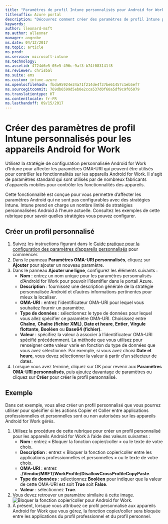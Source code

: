 ```yaml
---
title: "Paramètres de profil Intune personnalisés pour Android for Work"
titlesuffix: Azure portal
description: "Découvrez comment créer des paramètres de profil Intune personnalisés pour les appareils Android for Work"
keywords: 
author: lleonard-msft
ms.author: alleonar
manager: angrobe
ms.date: 04/12/2017
ms.topic: article
ms.prod: 
ms.service: microsoft-intune
ms.technology: 
ms.assetid: 4724d6e5-05e5-496c-9af3-b74f083141f8
ms.reviewer: chrisbal
ms.suite: ems
ms.custom: intune-azure
ms.openlocfilehash: fbda95924e34a71f214de4f37be61457c1eb5ef7
ms.sourcegitcommit: 769db6599d5eb0e2cca537d0f60a5df9c9f05079
ms.translationtype: HT
ms.contentlocale: fr-FR
ms.lasthandoff: 09/15/2017
---
```

# <a name="create-intune-custom-profile-settings-for-android-for-work-devices"></a>Créer des paramètres de profil Intune personnalisés pour les appareils Android for Work

Utilisez la stratégie de configuration personnalisée Android for Work d’Intune pour affecter les paramètres OMA-URI qui peuvent être utilisés pour contrôler les fonctionnalités sur les appareils Android for Work. Il s'agit de paramètres standard qui sont utilisés par de nombreux fabricants d'appareils mobiles pour contrôler les fonctionnalités des appareils.

Cette fonctionnalité est conçue pour vous permettre d’affecter les paramètres Android qui ne sont pas configurables avec des stratégies Intune. Intune prend en charge un nombre limité de stratégies personnalisées Android à l’heure actuelle. Consultez les exemples de cette rubrique pour savoir quelles stratégies vous pouvez configurer.

## <a name="create-a-custom-profile"></a>Créer un profil personnalisé

1. Suivez les instructions figurant dans le [Guide pratique pour la configuration des paramètres d’appareils personnalisés](custom-settings-configure.md) pour commencer.
2. Dans le panneau **Paramètres OMA-URI personnalisés**, cliquez sur **Ajouter** pour ajouter un nouveau paramètre.
3. Dans le panneau **Ajouter une ligne**, configurez les éléments suivants :
    - **Nom** : entrez un nom unique pour les paramètres personnalisés d’Android for Work pour pouvoir l’identifier dans le portail Azure.
    - **Description** : fournissez une description générale de la stratégie personnalisée Android et d’autres informations pertinentes pour mieux la localiser.
    - **OMA-URI** : entrez l'identificateur OMA-URI pour lequel vous souhaitez fournir un paramètre.
    - **Type de données** : sélectionnez le type de données pour lequel vous allez spécifier ce paramètre OMA-URI. Choisissez entre **Chaîne**, **Chaîne (fichier XML)**, **Date et heure**, **Entier**, **Virgule flottante**, **Booléen** ou **Base64 (fichier)**.
    - **Valeur** : spécifiez la valeur à associer à l’identificateur OMA-URI spécifié précédemment. La méthode que vous utilisez pour renseigner cette valeur varie en fonction du type de données que vous avez sélectionné. Par exemple, si vous avez choisi **Date et heure**, vous devez sélectionner la valeur à partir d’un sélecteur de dates.
4. Lorsque vous avez terminé, cliquez sur OK pour revenir aux **Paramètres OMA-URI personnalisés**, puis ajoutez davantage de paramètres ou cliquez sur **Créer** pour créer le profil personnalisé.


## <a name="example"></a>Exemple

Dans cet exemple, vous allez créer un profil personnalisé que vous pourrez utiliser pour spécifier si les actions Copier et Coller entre applications professionnelles et personnelles sont ou non autorisées sur les appareils Android for Work gérés.

1. Utilisez la procédure de cette rubrique pour créer un profil personnalisé pour les appareils Android for Work à l’aide des valeurs suivantes :
    - **Nom** : entrez « Bloquer la fonction copier/coller » ou le texte de votre choix.
    - **Description** : entrez « Bloquer la fonction copier/coller entre les applications professionnelles et personnelles » ou le texte de votre choix.
    - **OMA-URI** : entrez **./Vendor/MSFT/WorkProfile/DisallowCrossProfileCopyPaste**.
    - **Type de données** : sélectionnez **Booléen** pour indiquer que la valeur de cette OMA-URI est soit **True** soit **False**.
    - **Valeur** : sélectionnez **True**.
2. Vous devez retrouver un paramètre similaire à cette image.
![Bloquer la fonction copier/coller pour Android for Work.](./media/custom-policy-afw-copy-paste.png)
3. À présent, lorsque vous attribuez ce profil personnalisé aux appareils Android for Work que vous gérez, la fonction copier/coller sera bloquée entre les applications du profil professionnel et du profil personnel.